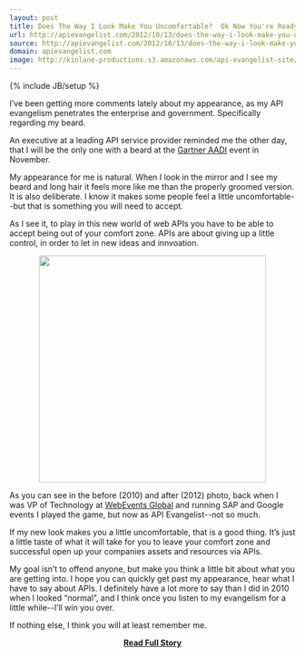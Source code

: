 ```yaml
---
layout: post
title: Does The Way I Look Make You Uncomfortable?  Ok Now You're Ready for APIs!
url: http://apievangelist.com/2012/10/13/does-the-way-i-look-make-you-uncomfortable-ok-now-youre-ready-for-apis/
source: http://apievangelist.com/2012/10/13/does-the-way-i-look-make-you-uncomfortable-ok-now-youre-ready-for-apis/
domain: apievangelist.com
image: http://kinlane-productions.s3.amazonaws.com/api-evangelist-site/blog/Kin-Lane-2010-2012-2.png
---
```

{% include JB/setup %}<p><p>I&rsquo;ve been getting more comments lately about my appearance, as my API evangelism penetrates the enterprise and government.  Specifically regarding my beard.</p>
<p>An executive at a leading API service provider reminded me the other day, that I will be the only one with a beard at the <a href="http://www.gartner.com/technology/summits/na/applications/">Gartner AADI</a> event in November.</p>
<p>My appearance for me is natural.   When I look in the mirror and I see my beard and long hair it feels more like me than the properly groomed version.  It  is also deliberate.  I know it makes some people feel a little uncomfortable--but that is something you will need to accept.</p>
<p>As I see it, to play in this new world of web APIs you have to be able to accept being out of your comfort zone.  APIs are about giving up a little control, in order to let in new ideas and innvoation.</p>
<p><img style="display: block; margin-left: auto; margin-right: auto;" src="https://s3.amazonaws.com/kinlane-productions/kin-lane/Kin-Lane-2010-2012-2.png" alt="" width="400" /></p>
<p>As you can see in the before (2010) and after (2012) photo, back when I was VP of Technology at <a href="http://www.webeventsglobal.com/">WebEvents Global</a> and running SAP and Google events I played the game, but now as API Evangelist--not so much.</p>
<p>If my new look makes you a little uncomfortable, that is a good thing.  It&rsquo;s just a little taste of what it will take for you to leave your comfort zone and successful open up your companies assets and resources via APIs.</p>
<p>My goal isn&rsquo;t to offend anyone, but make you think a little bit about what you are getting into.  I hope you can quickly get past my appearance, hear what I have to say about APIs.  I definitely have a lot more to say than I did in 2010 when I looked &ldquo;normal&rdquo;, and I think once you listen to my evangelism for a little while--I&rsquo;ll win you over.</p>
<p>If nothing else, I think you will at least remember me. &nbsp;</p></p>
<center><p><a href="http://apievangelist.com/2012/10/13/does-the-way-i-look-make-you-uncomfortable-ok-now-youre-ready-for-apis/" style='padding:25px; font-sze:18px; font-weight: bold;'>Read Full Story</a></p></center>
